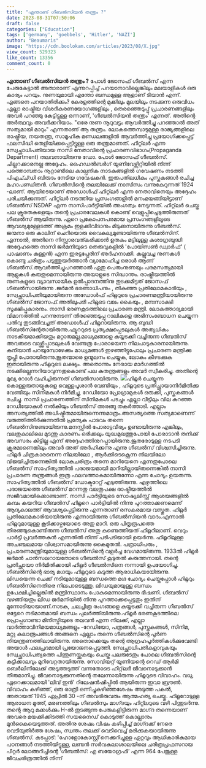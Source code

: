 ```yaml
---
title: "എന്താണ് ഗീബൽസിയൻ തന്ത്രം ?"
date: 2023-08-31T07:50:06
draft: false
categories: ["Education"]
tags: ['germany', 'goebbels', 'Hitler', 'NAZI']
author: "Beaumaris"
image: "https://cdn.boolokam.com/articles/2023/08/X.jpg"
view_count: 529323
like_count: 13356
comment_count: 0
---
```


**എന്താണ് ഗീബൽസിയൻ തന്ത്രം ?** പോൾ ജോസഫ് ഗീബൽസ് എന്ന പേരുകേട്ടാൽ അതാരാണ് എന്നുറപ്പിച്ച് പറയാനാവില്ലെങ്കിലും മലയാളികൾ ഒരു കാര്യം പറയും. നുണയുമായി എന്തോ ബന്ധമുള്ള ആളാണ് ടിയാൻ എന്ന്. എങ്ങനെ പറയാതിരിക്കും? കേരളത്തിന്റെ മുക്കിലും മൂലയിലും നടക്കുന്ന ഒരുവിധം എല്ലാ രാഷ്ട്രീയ വിശദീകരണയോഗങ്ങളിലും , തെരഞ്ഞെടുപ്പ് പ്രചാരണങ്ങളിലും അവർ പറഞ്ഞു കേട്ടിട്ടുള്ള ഒന്നാണ്, 'ഗീബൽസിയൻ തന്ത്രം' എന്നത്. അതിന്റെ അർത്ഥവും അവർക്കറിയാം. "ഒരേ നുണ നൂറുവട്ടം ആവർത്തിച്ചു പറഞ്ഞാൽ അത് സത്യമായി മാറും" എന്നതാണ് ആ തന്ത്രം. ലോകത്തെമ്പാടുമുള്ള രാജ്യങ്ങളിലെ രാഷ്ട്രീയ, നയതന്ത്ര, സാമൂഹിക മണ്ഡലങ്ങളിൽ ആവർത്തിച്ചു പ്രയോഗിക്കപ്പെട്ട് ഫലസിദ്ധി തെളിയിക്കപ്പെട്ടിട്ടുള്ള ഒരു തന്ത്രമാണത്. ഹിറ്റ്‌ലർ എന്ന സ്വേച്ഛാധിപതിയായ നാസി നേതാവിന്റെ പ്രചാരണവിഭാഗം(Propaganda Department) തലവനായിരുന്നു ഡോ. പോൾ ജോസഫ് ഗീബൽസ്. ചില്ലറക്കാരനല്ല അദ്ദേഹം. ഹൈഡൽബർഗ് യൂണിവേഴ്സിറ്റിയിൽ നിന്ന് പത്തൊമ്പതാം നൂറ്റാണ്ടിലെ കാല്പനിക നാടകങ്ങളിൽ ഗവേഷണം നടത്തി പിഎച്ച്ഡി ബിരുദം നേടിയ ഗവേഷകൻ. ഇരുപതിലധികം പുസ്തകങ്ങൾ രചിച്ച മഹാപണ്ഡിതൻ. ഗീബൽസിന്റെ തലയിലേക്ക് നാസിസം വന്നുകേറുന്നത് 1924 -ലാണ്. ആയിടെയാണ് അഡോൾഫ് ഹിറ്റ്‌ലർ എന്ന നേതാവിനെയും അദ്ദേഹം പരിചയിക്കുന്നത്. ഹിറ്റ്‌ലർ നടത്തിയ പ്രസംഗങ്ങളിൽ മനംമയങ്ങിയിട്ടാണ് ഗീബൽസ് NSDAP എന്ന നാസിപാർട്ടിയിൽ അംഗത്വം നേടുന്നത്. ഹിറ്റ്‌ലർ ചെയ്ത പല ക്രൂരതകളെയും തന്റെ പ്രചാരവേലകൾ കൊണ്ട് വെളുപ്പിച്ചെടുത്തിരുന്നത് ഗീബൽസ് ആയിരുന്നു. ഏറെ പ്രകോപനപരമായ പ്രസംഗങ്ങളിലൂടെ ആവശ്യമുള്ളേടത്ത് അക്രമം ഇളക്കിവിടാനും മിടുക്കനായിരുന്നു ഗീബൽസ്. ജന്മനാ ഒരു കാലിന് ചെറിയൊരു വൈകല്യമുണ്ടായിരുന്നു ഗീബൽസിന്. എന്നാൽ, അതിനെ നിസ്സാരവത്കരിക്കാൻ ഉതകും മട്ടിലുള്ള കുശാഗ്രബുദ്ധി അദ്ദേഹത്തെ നാസി ജർമനിയുടെ തെരുവുകളിൽ 'പോയിസൺ ഡ്വാർഫ്' ( പാഷാണം കുള്ളൻ) എന്ന ഇരട്ടപ്പേരിന് അർഹനാക്കി. കല്ലുവച്ച നുണകൾ കൊണ്ടു ചരിത്രം പടുത്തുയർത്താൻ വ്യാമോഹിച്ച ഒരാൾ ആണ് ഗീബൽസ്.ആവർത്തിച്ചുപറഞ്ഞാൽ ഏതു പെരുംനുണയും പരമസത്യമായി ആളുകൾ കരുതുമെന്നായിരുന്നു അയാളുടെ സിദ്ധാന്തം. രാഷ്ട്രീയത്തിൽ നുണകളുടെ വ്യാവസായിക ഉൽപ്പാദനത്തിനു തുടക്കമിട്ടത് ജോസഫ് ഗീബൽസായിരുന്നു .ജർമൻ ഭരണാധിപനും , തികഞ്ഞ പ്രതിലോമകാരിയും , സ്വേച്ഛാധിപതിയുമായിരുന്ന അഡോൾഫ് ഹിറ്റ്ലറുടെ പ്രചാരണമന്ത്രിയായിരുന്നു ഗീബൽസ് ജോസഫ്.അതിലുപരി ഹിറ്റ്ലുടെ വലം കൈയും , മനഃസാക്ഷി സൂക്ഷിപ്പുകാരനും. നാസി ഭരണകൂടത്തിലെ പ്രചാരണ മന്ത്രി. ലോകത്താദ്യമായി വിമാനത്തിൽ പറന്നുനടന്ന് തിരഞ്ഞെടുപ്പു റാലികളെ അഭിസംബോധന ചെയ്യുന്ന പതിവു തുടങ്ങിവച്ചത് അഡോൾഫ് ഹിറ്റ്ലറായിരുന്നു. ആ ബുദ്ധി ഗീബൽസിന്റേതായിരുന്നു.ഫ്യൂററുടെ പ്രത്യക്ഷപ്പെടലുകൾ അത്യധികം നാടകീയമാക്കിയതും മറ്റാരുമല്ല.മാധ്യമങ്ങളെ കയ്യടക്കി വച്ചിരുന്ന ഗീബൽസ് അവരുടെ വാഴ്ത്തിപ്പാടലുകൾ വേണ്ടത്ര പോരായെന്ന നിലപാടുകാരനായിരുന്നു. കുനിയാൻ പറയുമ്പോഴേക്കും മാധ്യമങ്ങൾ ഇഴഞ്ഞിട്ടുപോലും പ്രചാരണ മന്ത്രിക്കു തൃപ്തി പോരായിരുന്നു.ജൂതന്മാരെ ഉന്മൂലനം ചെയ്യുക, ലോകം കീഴടക്കുക ഇതായിരുന്നു ഹിറ്റ്ലറുടെ ലക്ഷ്യം. അതൊന്നും നേരായ മാർഗത്തിൽ നടക്കില്ലെന്നറിയാവുന്നതുകൊണ്ട് പല കുതന്ത്രങ്ങളും അവർ സ്വീകരിച്ചു. അതിന്റെ മുഖ്യ റോൾ വഹിച്ചിരുന്നത് ഗീബൽസായിരുന്നു. ![](https://cdn.boolokam.com/articles/2023/08/GGE.jpg)ഹിറ്റ്ലർ ചെയ്യുന്ന കൊള്ളരുതായ്മകളെ വെള്ളപൂശാൻ വേണ്ടിയും , ഹിറ്റ്ലറുടെ പ്രതിച്ഛായാനിർമിതിക്കു വേണ്ടിയും സിനിമകൾ നിർമിച്ചു, റേഡിയോ പ്രോഗ്രാമുകൾ ഒരുക്കി, പുസ്തകങ്ങൾ രചിച്ചു. നാസി പ്രചാരണത്തിന് സിനിമകൾ പടച്ചും എല്ലാ വീട്ടിലും വില കുറഞ്ഞ റേഡിയോകൾ നൽകിയും ഗീബൽസ് അരങ്ങു തകർത്താടി. എല്ലാം അസത്യത്തിൽ അധിഷ്ഠിതമായിരുന്നെന്നുമാത്രം.അസത്യത്തെ സത്യമാണെന്ന് വരുത്തിത്തീർക്കുന്നതിൽ പ്രത്യേക പാടവം തന്നെ ഗീബൽസിനുണ്ടായിരുന്നു.മനസ്സിൽ പോരാട്ടവീര്യം ഉണ്ടായിരുന്നു എങ്കിലും, വലതുകാലിലെ മുടന്തു കാരണം ഒരിക്കലും യുദ്ധമുഖത്തുപോയി പോരാടാൻ തനിക്ക് അവസരം കിട്ടില്ല എന്ന് അദ്ദേഹത്തിനുറപ്പായിരുന്നു.ജൂതരോടുള്ള നടപടി ക്രൂരമാണെങ്കിലും അവർ അത് അർഹിക്കുന്നു എന്നു ഗീബൽസ് വിശ്വസിച്ചിരുന്നു. ഹിറ്റ്ലർ ചിത്രകാരനെന്ന നിലയിലോ , ആർക്കിടെക്റ്റെന്ന നിലയിലോ വിജയിച്ചിരുന്നെങ്കിൽ ലോകചരിത്രം തന്നെ മാറിയേനെ എന്നതുപോലെ ഗീബൽസ് സാഹിത്യത്തിൽ പരാജയമായി മാറിയില്ലായിരുന്നെങ്കിൽ നാസി പ്രചാരണ തന്ത്രങ്ങൾ ഇത്ര ഫലവത്താകുമായിരുന്നോ എന്ന ചോദ്യം ഉയരുന്നു. സാഹിത്യത്തിൽ ഗീബൽസ് ഡോക്ടറേറ്റ് എടുത്തിരുന്നു. എഴുത്തിലെ പരാജയത്തെ ഗീബൽസ് മറന്നതു വലതുപക്ഷ രാഷ്ട്രീയത്തിൽ സജീവമായിക്കൊണ്ടാണ്. നാസി പാർട്ടിയുടെ സോഷ്യലിസ്റ്റ് ആശയങ്ങളിൽ കമ്പം കയറിയ ഗീബൽസ് ഹിറ്റ്ലറെ പാർട്ടിയിൽ നിന്നു പുറത്താക്കണമെന്ന് ആദ്യകാലത്ത് ആവശ്യപ്പെട്ടിരുന്നു എന്നതാണ് രസകരമായ വസ്തുത. ഹിറ്റ്ലർ പ്രതിലോമകാരിയായിരുന്നു എന്നായിരുന്നു ഗീബൽസിയൻ വാദം.എന്നാൽ ഹിറ്റ്ലറുമായുള്ള കൂടിക്കാഴ്ചയോടെ അതു മാറി. ഒരു പിതൃരൂപത്തെ തിരഞ്ഞുകൊണ്ടിരുന്ന ഗീബൽസ് അതു കണ്ടെത്തിയത് ഹിറ്റ്ലറിലാണ്. വെറും പാർട്ടി പ്രവർത്തകൻ എന്നതിൽ നിന്ന് പടിപടിയായി ഉയർന്നു. ഹിറ്റ്ലറിലുള്ള അചഞ്ചലമായ വിശ്വാസമായിരുന്നു കൈമുതൽ. പത്രാധിപരും , പ്രചാരണമന്ത്രിയുമായുള്ള ഗീബൽസിന്റെ വളർച്ച വേഗമായിരുന്നു. 1933ൽ ഹിറ്റ്ലർ ജർമൻ ചാൻസലറായതോടെ ഗീബൽസ് കൂടുതൽ കരുത്തനായി. തന്റെ പ്രതിച്ഛായാ നിർമിതിക്കായി ഹിറ്റ്ലർ ഗീബൽസിനെ നന്നായി ഉപയോഗിച്ചു. ഗീബൽസിന്റെ ഭാര്യ മഗ്ദയും ഹിറ്റ്ലറുടെ കടുത്ത ആരാധികയായിരുന്നു. ലിഡയെന്ന ചെക്ക് നടിയുമായുള്ള ബന്ധത്തെ മഗ്ദ ചോദ്യം ചെയ്തപ്പോൾ ഹിറ്റ്ലറും ഗീബൽസിനെതിരെ നിലപാടെടുത്തു. ലിഡയുമായുള്ള ബന്ധം ഉപേക്ഷിച്ചില്ലെങ്കിൽ മന്ത്രിസ്ഥാനം പോകുമെന്നായിരുന്നു ഭീഷണി. ഗീബൽസ് വഴങ്ങിയതും ലിഡ ജർമനിയിൽ നിന്നു പുറത്താക്കപ്പെട്ടതും ഇതിന് മുന്നോടിയായാണ്.നാടക, ചലച്ചിത്ര രംഗങ്ങളെ കയ്യടക്കി വച്ചിരുന്ന ഗീബൽസ് ഒട്ടേറെ നടിമാരുമായി ബന്ധം പുലർത്തിയിരുന്നു.ഹിറ്റ്ലർ ഭരണകൂടത്തിലെ പ്രൊപ്പഗാണ്ടാ മിനിസ്ട്രിയുടെ തലവൻ എന്ന നിലക്ക്, എല്ലാ വാർത്താവിനിമയമാധ്യമങ്ങളും -റേഡിയോ, പത്രങ്ങൾ, പുസ്തകങ്ങൾ, സിനിമ, മറ്റു കലാരൂപങ്ങൾ അങ്ങനെ എല്ലാം തന്നെ ഗീബൽസിന്റെ പൂർണ നിയന്ത്രണത്തിലായിരുന്നു. അതൊക്കെയും തന്റെ ആഗ്രഹപൂർത്തികൾക്കുവേണ്ടി അയാൾ ഫലപ്രദമായി പ്രയോജനപ്പെടുത്തി. സ്വേച്ഛാധിപതികളാവുകയും സ്വേച്ഛാധിപത്യത്തെ പിന്തുണയ്ക്കുകയും ചെയ്ത പലരുടേതും പോലെ ഗീബൽസിന്റെ കുട്ടിക്കാലവും മുറിവേറ്റതായിരുന്നു. സോവിയറ്റ് യൂണിയന്റെ റെഡ് ആർമി ബെർലിനിലേക്ക് അടുത്തടുത്ത് വന്നതോടെ ഹിറ്റ്‌ലർ ജീവനൊടുക്കാൻ തീരുമാനിച്ചു. ജീവനൊടുക്കുന്നതിന്റെ തലേന്നായിരുന്നു ഹിറ്റ്ലറുടെ വിവാഹം. വധു, ഏറെക്കാലമായി 'ലിവ് ഇൻ' റിലേഷൻഷിപ്പിൽ ആയിരുന്ന ഇവാ ബ്രൗൺ. വിവാഹം കഴിഞ്ഞ്, ഒരു രാത്രി ഒന്നിച്ചുകഴിഞ്ഞശേഷം അടുത്ത പകൽ, അതായത് 1945 ഏപ്രിൽ 30 -ന് അവരിരുവരും ആത്മഹത്യ ചെയ്തു. ഹിറ്റ്ലറോടുള്ള ആരാധന മൂത്ത്, മരണത്തിലും ഗീബല്‍സും മാഗ്‍ദയും ഹിറ്റ്‍ലറുടെ വഴി പിന്തുടര്‍ന്നു. തന്റെ ആറു മക്കൾക്കും H-ൽ തുടങ്ങുന്ന പേരുകളിട്ടിരുന്ന മാഗ്‌ദ തന്നെയാണ് അവരെ മയക്കിക്കിടത്തി സയനൈഡ് കൊടുത്ത് കൊല്ലാനും മുൻകൈയെടുത്തത്. അതിനു ശേഷം വിഷം കഴിപ്പിച്ച് മാഗ്‌ദക്ക് നേരെ വെടിയുതിർത്ത ശേഷം, സ്വന്തം തലക്ക് വെടിവെച്ച് മരിക്കുകയായിരുന്നു ഗീബൽസ്. കടപ്പാട്: 'ഹോളോകോസ്റ്റി’നെക്കുറിച്ചുള്ള ഏറ്റവും ആധികാരികമായ പഠനങ്ങൾ നടത്തിയിട്ടുള്ള, ലണ്ടൻ സർവകലാശാലയിലെ ചരിത്രപ്രഫസറായ പീറ്റർ ലോങ്ങറിച്ചിന്റെ ‘ഗീബൽസ്: എ ബയോഗ്രഫി’ എന്ന 964 പേജുള്ള ജീവചരിത്രത്തിൽ നിന്ന്

